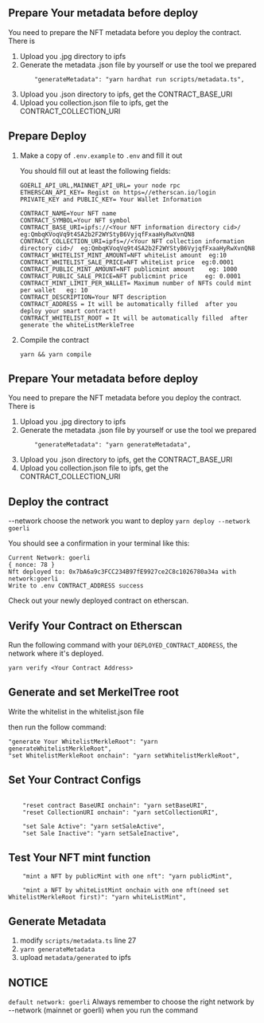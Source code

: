 ## Prepare Your metadata before deploy

You need to prepare the NFT metadata before you deploy the contract.
There is

1. Upload you .jpg directory to ipfs
2. Generate the metadata .json file by yourself or use the tool we prepared
   ```
       "generateMetadata": "yarn hardhat run scripts/metadata.ts",
   ```
3. Upload you .json directory to ipfs, get the CONTRACT_BASE_URI
4. Upload you collection.json file to ipfs, get the CONTRACT_COLLECTION_URI

## Prepare Deploy

1. Make a copy of `.env.example` to `.env` and fill it out

   You should fill out at least the following fields:

   ```
   GOERLI_API_URL,MAINNET_API_URL= your node rpc
   ETHERSCAN_API_KEY= Regist on https=//etherscan.io/login
   PRIVATE_KEY and PUBLIC_KEY= Your Wallet Information

   CONTRACT_NAME=Your NFT name
   CONTRACT_SYMBOL=Your NFT symbol
   CONTRACT_BASE_URI=ipfs://<Your NFT information directory cid>/   eg:QmbqKVoqVq9t4SA2b2F2WYStyB6VyjqfFxaaHyRwXvnQN8
   CONTRACT_COLLECTION_URI=ipfs=//<Your NFT collection information directory cid>/  eg:QmbqKVoqVq9t4SA2b2F2WYStyB6VyjqfFxaaHyRwXvnQN8
   CONTRACT_WHITELIST_MINT_AMOUNT=NFT whiteList amount  eg:10
   CONTRACT_WHITELIST_SALE_PRICE=NFT whiteList price  eg:0.0001
   CONTRACT_PUBLIC_MINT_AMOUNT=NFT publicmint amount    eg: 1000
   CONTRACT_PUBLIC_SALE_PRICE=NFT publicmint price     eg: 0.0001
   CONTRACT_MINT_LIMIT_PER_WALLET= Maximum number of NFTs could mint per wallet   eg: 10
   CONTRACT_DESCRIPTION=Your NFT description
   CONTRACT_ADDRESS = It will be automatically filled  after you deploy your smart contract!
   CONTRACT_WHITELIST_ROOT = It will be automatically filled  after generate the whiteListMerkleTree

   ```

2. Compile the contract
   ```
   yarn && yarn compile
   ```

## Prepare Your metadata before deploy

You need to prepare the NFT metadata before you deploy the contract.
There is

1. Upload you .jpg directory to ipfs
2. Generate the metadata .json file by yourself or use the tool we prepared
   ```
       "generateMetadata": "yarn generateMetadata",
   ```
3. Upload you .json directory to ipfs, get the CONTRACT_BASE_URI
4. Upload you collection.json file to ipfs, get the CONTRACT_COLLECTION_URI

## Deploy the contract

--network choose the network you want to deploy
`yarn deploy --network goerli`

You should see a confirmation in your terminal like this:

```
Current Network: goerli
{ nonce: 78 }
Nft deployed to: 0x7bA6a9c3FCC234B97fE9927ce2C8c1026780a34a with network:goerli
Write to .env CONTRACT_ADDRESS success
```

Check out your newly deployed contract on etherscan.

## Verify Your Contract on Etherscan

Run the following command with your `DEPLOYED_CONTRACT_ADDRESS`, the network where it's deployed.

```
yarn verify <Your Contract Address>
```

## Generate and set MerkelTree root

Write the whitelist in the whitelist.json file

then run the follow command:

```
"generate Your WhitelistMerkleRoot": "yarn generateWhitelistMerkleRoot",
"set WhitelistMerkleRoot onchain": "yarn setWhitelistMerkleRoot",
```

## Set Your Contract Configs

```

    "reset contract BaseURI onchain": "yarn setBaseURI",
    "reset CollectionURI onchain": "yarn setCollectionURI",

    "set Sale Active": "yarn setSaleActive",
    "set Sale Inactive": "yarn setSaleInactive",

```

## Test Your NFT mint function

```
    "mint a NFT by publicMint with one nft": "yarn publicMint",

    "mint a NFT by whiteListMint onchain with one nft(need set WhitelistMerkleRoot first)": "yarn whiteListMint",

```

## Generate Metadata

1. modify `scripts/metadata.ts` line 27
2. `yarn generateMetadata`
3. upload `metadata/generated` to ipfs

## NOTICE

`default network: goerli`
Always remember to choose the right network by --network (mainnet or goerli) when you run the command
